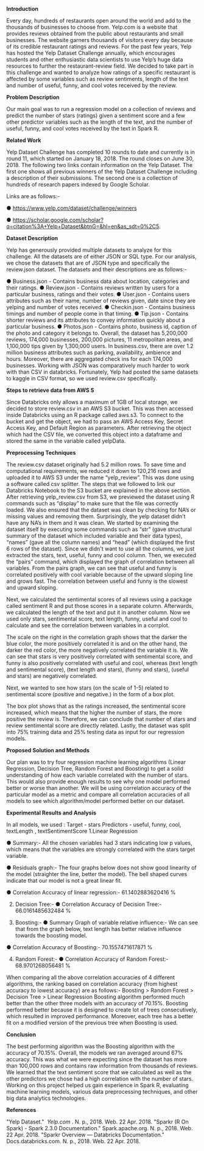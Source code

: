 **Introduction**

Every day, hundreds of restaurants open around the world and add to the thousands of businesses
to choose from. Yelp.com is a website that provides reviews obtained from the public about
restaurants and small businesses. The website garners thousands of visitors every day because of
its credible restaurant ratings and reviews. For the past few years, Yelp has hosted the Yelp
Dataset Challenge annually, which encourages students and other enthusiastic data scientists to
use Yelp’s huge data resources to further the restaurant-review field. We decided to take part in
this challenge and wanted to analyze how ratings of a specific restaurant is affected by some
variables such as review sentiments, length of the text and number of useful, funny, and cool
votes received by the review.

**Problem Description**

Our main goal was to run a regression model on a collection of reviews and predict the number
of stars (ratings) given a sentiment score and a few other predictor variables such as the length of
the text, and the number of useful, funny, and cool votes received by the text in Spark R.

**Related Work**

Yelp Dataset Challenge has completed 10 rounds to date and currently is in round 11, which
started on January 18, 2018. The round closes on June 30, 2018. The following two links contain
information on the Yelp Dataset. The first one shows all previous winners of the Yelp Dataset
Challenge including a description of their submissions. The second one is a collection of
hundreds of research papers indexed by Google Scholar.

Links are as follows:-

● https://www.yelp.com/dataset/challenge/winners

● https://scholar.google.com/scholar?q=citation%3A+Yelp+Dataset&btnG=&hl=en&as_sdt=0%2C5.

**Dataset Description**

Yelp has generously provided multiple datasets to analyze for this challenge. All the datasets are
of either JSON or SQL type. For our analysis, we chose the datasets that are of JSON type and
specifically the review.json dataset. The datasets and their descriptions are as follows:-

● Business.json - Contains business data about location, categories and their ratings.
● Review.json - Contains reviews written by users for a particular business, ratings and
their votes.
● User.json - Contains users attributes such as their name, number of reviews given, date
since they are yelping and number of votes received.
● Checkin.json - Contains business timings and number of people come in that timing.
● Tip.json - Contains shorter reviews and its attributes to convey information quickly
about a particular business.
● Photos.json - Contains photo, business id, caption of the photo and category it belongs to.
Overall, the dataset has 5,200,000 reviews, 174,000 businesses, 200,000 pictures, 11
metropolitan areas, and 1,100,000 tips given by 1,300,000 users. In business.csv, there are over
1.2 million business attributes such as parking, availability, ambience and hours. Moreover, there
are aggregated check ins for each 174,000 businesses.
Working with JSON was comparatively much harder to work with than CSV in databricks.
Fortunately, Yelp had posted the same datasets to kaggle in CSV format, so we used review.csv
specifically.

**Steps to retrieve data from AWS S**

Since Databricks only allows a maximum of 1GB of local storage, we decided to store
review.csv in an AWS S3 bucket. This was then accessed inside Databricks using an R package
called aws.s3. To connect to the bucket and get the object, we had to pass an AWS Access Key,
Secret Access Key, and Default Region as parameters. After retrieving the object which had the
CSV file, we converted this object into a dataframe and stored the same in the variable called
yelpData.

**Preprocessing Techniques**

The review.csv dataset originally had 5.2 million rows. To save time and computational
requirements, we reduced it down to 120,216 rows and uploaded it to AWS S3 under the name
“yelp_review”. This was done using a software called csv splitter. The steps that we followed to
link our Databricks Notebook to the S3 bucket are explained in the above section. After
retrieving yelp_review.csv from S3, we previewed the dataset using R commands such as
“display” to make sure that the file was correctly loaded. We also ensured that the dataset was
clean by checking for NA’s or missing values and removing them. Surprisingly, the yelp dataset
didn't have any NA’s in them and it was clean. We started by examining the dataset itself by
executing some commands such as “str” (gave structural summary of the dataset which included
variable and their data types), “names” (gave all the column names) and “head” (which displayed
the first 6 rows of the dataset). Since we didn't want to use all the columns, we just extracted the
stars, text, useful, funny and cool column.
Then, we executed the “pairs” command, which displayed the graph of correlation between all
variables. From the pairs graph, we can see that useful and funny is correlated positively with cool
variable because of the upward sloping line and grows fast. The correlation between useful and
funny is the slowest and upward sloping.

Next, we calculated the sentimental scores of all reviews using a package called sentiment R and
put those scores in a separate column. Afterwards, we calculated the length of the text and put it
in another column. Now we used only stars, sentimental score, text length, funny, useful and cool
to calculate and see the correlation between variables in a corrplot.

The scale on the right in the correlation graph shows that the darker the blue color, the
more positively correlated it is and on the other hand, the darker the red color, the more
negatively correlated the variable it is. We can see that stars is very positively correlated with
sentimental score, and funny is also positively correlated with useful and cool, whereas (text
length and sentimental score), (text length and stars), (funny and stars), (useful and stars) are
negatively correlated.


Next, we wanted to see how stars (on the scale of 1-5) related to sentimental score (positive and
negative.) in the form of a box plot.

The box plot shows that as the ratings increased, the sentimental score increased, which
means that the higher the number of stars, the more positive the review is. Therefore, we can
conclude that number of stars and review sentimental score are directly related.
Lastly, the dataset was split into 75% training data and 25% testing data as input for our
regression models.

**Proposed Solution and Methods**

Our plan was to try four regression machine learning algorithms (Linear Regression, Decision
Tree, Random Forest and Boosting) to get a solid understanding of how each variable correlated
with the number of stars. This would also provide enough results to see why one model
performed better or worse than another. We will be using correlation accuracy of the particular
model as a metric and compare all correlation accuracies of all models to see which
algorithm/model performed better on our dataset.

**Experimental Results and Analysis**

In all models, we used :
Target - stars
Predictors - useful, funny, cool, textLength , textSentimentScore
1.Linear Regression

● Summary:- All the chosen variables had 3 stars indicating low p values, which means that
the variables are strongly correlated with the stars target variable.

● Residuals graph:- The four graphs below does not show good linearity of the model
(straighter the line, better the model). The bell shaped curves indicate that our model is
not a great linear fit.

● Correlation Accuracy of linear regression:- 61.1402883620416 %

2. Decision Tree:-
    ● Correlation Accuracy of Decision Tree:- 66.0161485632484 %

3. Boosting:-
    ● Summary Graph of variable relative influence:- We can see that from the graph below,
       text length has better relative influence towards the boosting model.

● Correlation Accuracy of Boosting:- 70.1557471617871 %

4. Random Forest:-
    ● Correlation Accuracy of Random Forest:- 68.9701268056481 %
    
When comparing all the above correlation accuracies of 4 different algorithms, the ranking based
on correlation accuracy (from highest accuracy to lowest accuracy) are as follows:-
    Boosting > Random Forest > Decision Tree > Linear Regression
Boosting algorithm performed much better than the other three models with an accuracy of
70.15%. Boosting performed better because it is designed to create lot of trees consecutively,
which resulted in improved performance. Moreover, each tree has a better fit on a modified
version of the previous tree when Boosting is used.

**Conclusion**

The best performing algorithm was the Boosting algorithm with the accuracy of 70.15%.
Overall, the models we ran averaged around 67% accuracy. This was what we were expecting
since the dataset has more than 100,000 rows and contains raw information from thousands of
reviews. We learned that the text sentiment score that we calculated as well as the other
predictors we chose had a high correlation with the number of stars. Working on this project
helped us gain experience in Spark R, evaluating machine learning models, various data
preprocessing techniques, and other big data analytics technologies.


**References**

"Yelp Dataset." ​ _Yelp.com_ ​. N. p., 2018. Web. 22 Apr. 2018.
"Sparkr (R On Spark) - Spark 2.3.0 Documentation." Spark.apache.org. N. p., 2018. Web. 22 Apr.
2018.
"Sparkr Overview — Databricks Documentation." Docs.databricks.com. N. p., 2018. Web. 22 Apr.
2018.


